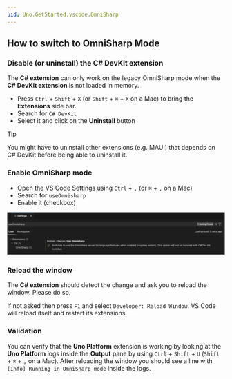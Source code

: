 ```yaml
---
uid: Uno.GetStarted.vscode.OmniSharp
---
```


## How to switch to OmniSharp Mode

### Disable (or uninstall) the **C# DevKit** extension

The **C# extension** can only work on the legacy OmniSharp mode when the **C# DevKit extension** is not loaded in memory.

* Press `Ctrl` + `Shift` + `X` (or `Shift` + `⌘` + `X` on a Mac) to bring the **Extensions** side bar.
* Search for `C# DevKit`
* Select it and click on the **Uninstall** button

> [!TIP]
> You might have to uninstall other extensions (e.g. MAUI) that depends on C# DevKit before being able to uninstall it.

### Enable OmniSharp mode

* Open the VS Code Settings using `Ctrl` + `,` (or `⌘` + `,` on a Mac)
* Search for `useOmnisharp`
* Enable it (checkbox)

![useOmnisharp](Assets/quick-start/vs-code-useOmniSharp.png)

### Reload the window

The **C# extension** should detect the change and ask you to reload the window. Please do so.

If not asked then press `F1` and select `Developer: Reload Window`. VS Code will reload itself and restart its extensions.

### Validation

You can verify that the **Uno Platform** extension is working by looking at the **Uno Platform** logs inside the **Output** pane by using `Ctrl` + `Shift` + `U` (`Shift` + `⌘` + `,` on a Mac). After reloading the window you should see a line with `[Info] Running in OmniSharp mode` inside the logs.
